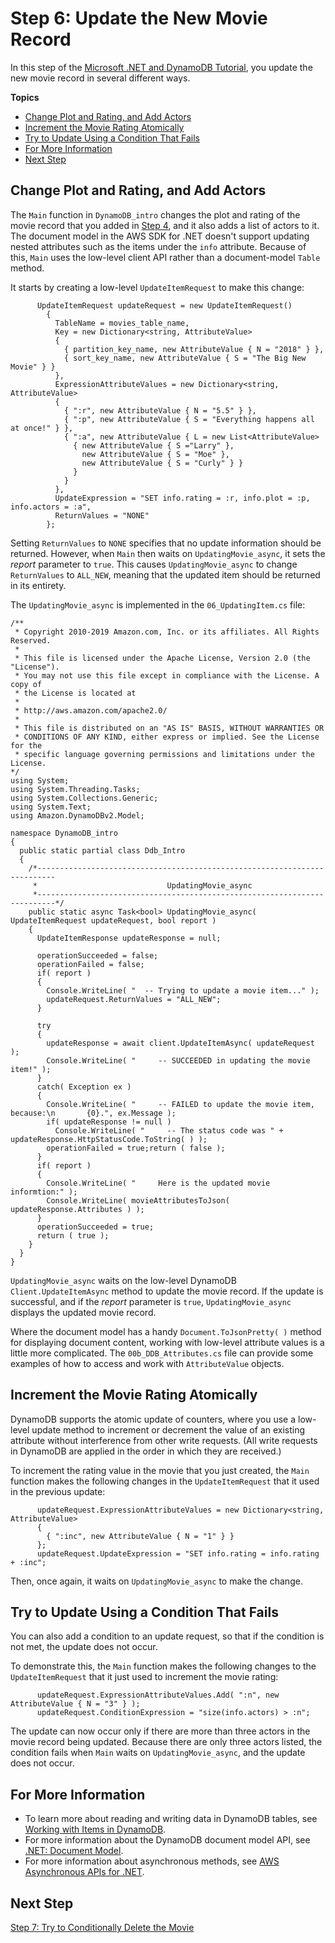 # Step 6: Update the New Movie Record<a name="GettingStarted.NET.06"></a>

In this step of the [Microsoft \.NET and DynamoDB Tutorial](GettingStarted.NET.md), you update the new movie record in several different ways\.

**Topics**
+ [Change Plot and Rating, and Add Actors](#GettingStarted.NET.06.a)
+ [Increment the Movie Rating Atomically](#GettingStarted.NET.06.b)
+ [Try to Update Using a Condition That Fails](#GettingStarted.NET.06.c)
+ [For More Information](#GettingStarted.NET.06.d)
+ [Next Step](#GettingStarted.NET.06.NextStep)

## Change Plot and Rating, and Add Actors<a name="GettingStarted.NET.06.a"></a>

The `Main` function in `DynamoDB_intro` changes the plot and rating of the movie record that you added in [Step 4](GettingStarted.NET.04.md), and it also adds a list of actors to it\. The document model in the AWS SDK for \.NET doesn't support updating nested attributes such as the items under the `info` attribute\. Because of this, `Main` uses the low\-level client API rather than a document\-model `Table` method\.

It starts by creating a low\-level `UpdateItemRequest` to make this change:

```
      UpdateItemRequest updateRequest = new UpdateItemRequest()
        {
          TableName = movies_table_name,
          Key = new Dictionary<string, AttributeValue>
          {
            { partition_key_name, new AttributeValue { N = "2018" } },
            { sort_key_name, new AttributeValue { S = "The Big New Movie" } }
          },
          ExpressionAttributeValues = new Dictionary<string, AttributeValue>
          {
            { ":r", new AttributeValue { N = "5.5" } },
            { ":p", new AttributeValue { S = "Everything happens all at once!" } },
            { ":a", new AttributeValue { L = new List<AttributeValue>
              { new AttributeValue { S ="Larry" },
                new AttributeValue { S = "Moe" },
                new AttributeValue { S = "Curly" } }
              }
            }
          },
          UpdateExpression = "SET info.rating = :r, info.plot = :p, info.actors = :a",
          ReturnValues = "NONE"
        };
```

Setting `ReturnValues` to `NONE` specifies that no update information should be returned\. However, when `Main` then waits on `UpdatingMovie_async`, it sets the *report* parameter to `true`\. This causes `UpdatingMovie_async` to change `ReturnValues` to `ALL_NEW`, meaning that the updated item should be returned in its entirety\. 

The `UpdatingMovie_async` is implemented in the `06_UpdatingItem.cs` file:

```
/**
 * Copyright 2010-2019 Amazon.com, Inc. or its affiliates. All Rights Reserved.
 *
 * This file is licensed under the Apache License, Version 2.0 (the "License").
 * You may not use this file except in compliance with the License. A copy of
 * the License is located at
 *
 * http://aws.amazon.com/apache2.0/
 *
 * This file is distributed on an "AS IS" BASIS, WITHOUT WARRANTIES OR
 * CONDITIONS OF ANY KIND, either express or implied. See the License for the
 * specific language governing permissions and limitations under the License.
*/
using System;
using System.Threading.Tasks;
using System.Collections.Generic;
using System.Text;
using Amazon.DynamoDBv2.Model;

namespace DynamoDB_intro
{
  public static partial class Ddb_Intro
  {
    /*--------------------------------------------------------------------------
     *                             UpdatingMovie_async
     *--------------------------------------------------------------------------*/
    public static async Task<bool> UpdatingMovie_async( UpdateItemRequest updateRequest, bool report )
    {
      UpdateItemResponse updateResponse = null;

      operationSucceeded = false;
      operationFailed = false;
      if( report )
      {
        Console.WriteLine( "  -- Trying to update a movie item..." );
        updateRequest.ReturnValues = "ALL_NEW";
      }

      try
      {
        updateResponse = await client.UpdateItemAsync( updateRequest );
        Console.WriteLine( "     -- SUCCEEDED in updating the movie item!" );
      }
      catch( Exception ex )
      {
        Console.WriteLine( "     -- FAILED to update the movie item, because:\n       {0}.", ex.Message );
        if( updateResponse != null )
          Console.WriteLine( "     -- The status code was " + updateResponse.HttpStatusCode.ToString( ) );
        operationFailed = true;return ( false );
      }
      if( report )
      {
        Console.WriteLine( "     Here is the updated movie informtion:" );
        Console.WriteLine( movieAttributesToJson( updateResponse.Attributes ) );
      }
      operationSucceeded = true;
      return ( true );
    }
  }
}
```

`UpdatingMovie_async` waits on the low\-level DynamoDB `Client.UpdateItemAsync` method to update the movie record\. If the update is successful, and if the *report* parameter is `true`, `UpdatingMovie_async` displays the updated movie record\.

Where the document model has a handy `Document.ToJsonPretty( )` method for displaying document content, working with low\-level attribute values is a little more complicated\. The `00b_DDB_Attributes.cs` file can provide some examples of how to access and work with `AttributeValue` objects\.

## Increment the Movie Rating Atomically<a name="GettingStarted.NET.06.b"></a>

DynamoDB supports the atomic update of counters, where you use a low\-level update method to increment or decrement the value of an existing attribute without interference from other write requests\. \(All write requests in DynamoDB are applied in the order in which they are received\.\)

To increment the rating value in the movie that you just created, the `Main` function makes the following changes in the `UpdateItemRequest` that it used in the previous update: 

```
      updateRequest.ExpressionAttributeValues = new Dictionary<string, AttributeValue>
      {
        { ":inc", new AttributeValue { N = "1" } }
      };
      updateRequest.UpdateExpression = "SET info.rating = info.rating + :inc";
```

Then, once again, it waits on `UpdatingMovie_async` to make the change\.

## Try to Update Using a Condition That Fails<a name="GettingStarted.NET.06.c"></a>

You can also add a condition to an update request, so that if the condition is not met, the update does not occur\.

To demonstrate this, the `Main` function makes the following changes to the `UpdateItemRequest` that it just used to increment the movie rating:

```
      updateRequest.ExpressionAttributeValues.Add( ":n", new AttributeValue { N = "3" } );
      updateRequest.ConditionExpression = "size(info.actors) > :n";
```

The update can now occur only if there are more than three actors in the movie record being updated\. Because there are only three actors listed, the condition fails when `Main` waits on `UpdatingMovie_async`, and the update does not occur\.

## For More Information<a name="GettingStarted.NET.06.d"></a>
+ To learn more about reading and writing data in DynamoDB tables, see [Working with Items in DynamoDB](WorkingWithItems.md)\.
+ For more information about the DynamoDB document model API, see [\.NET: Document Model](DotNetSDKMidLevel.md)\.
+ For more information about asynchronous methods, see [AWS Asynchronous APIs for \.NET](https://docs.aws.amazon.com/sdk-for-net/v3/developer-guide/sdk-net-async-api.html)\.

## Next Step<a name="GettingStarted.NET.06.NextStep"></a>

[Step 7: Try to Conditionally Delete the Movie](GettingStarted.NET.07.md)